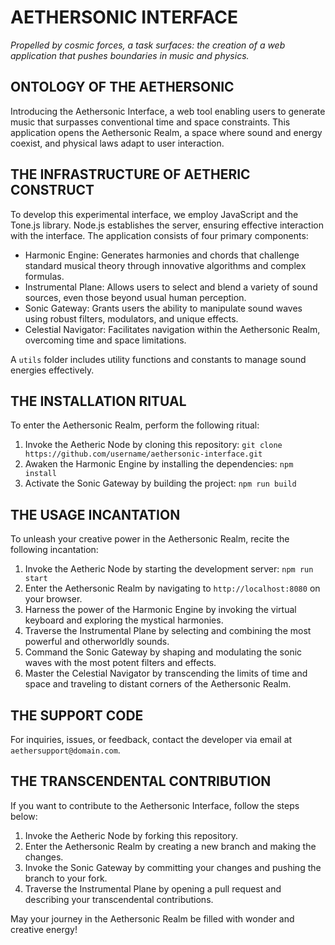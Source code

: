 # AETHERSONIC INTERFACE

*Propelled by cosmic forces, a task surfaces: the creation of a web application that pushes boundaries in music and physics.*


## ONTOLOGY OF THE AETHERSONIC

Introducing the Aethersonic Interface, a web tool enabling users to generate music that surpasses conventional time and space constraints. This application opens the Aethersonic Realm, a space where sound and energy coexist, and physical laws adapt to user interaction.

## THE INFRASTRUCTURE OF AETHERIC CONSTRUCT

To develop this experimental interface, we employ JavaScript and the Tone.js library. Node.js establishes the server, ensuring effective interaction with the interface. The application consists of four primary components:

- Harmonic Engine: Generates harmonies and chords that challenge standard musical theory through innovative algorithms and complex formulas.
- Instrumental Plane: Allows users to select and blend a variety of sound sources, even those beyond usual human perception.
- Sonic Gateway: Grants users the ability to manipulate sound waves using robust filters, modulators, and unique effects.
- Celestial Navigator: Facilitates navigation within the Aethersonic Realm, overcoming time and space limitations.

A `utils` folder includes utility functions and constants to manage sound energies effectively.

## THE INSTALLATION RITUAL

To enter the Aethersonic Realm, perform the following ritual:

1. Invoke the Aetheric Node by cloning this repository: `git clone https://github.com/username/aethersonic-interface.git`
2. Awaken the Harmonic Engine by installing the dependencies: `npm install`
3. Activate the Sonic Gateway by building the project: `npm run build`

## THE USAGE INCANTATION

To unleash your creative power in the Aethersonic Realm, recite the following incantation:

1. Invoke the Aetheric Node by starting the development server: `npm run start`
2. Enter the Aethersonic Realm by navigating to `http://localhost:8080` on your browser.
3. Harness the power of the Harmonic Engine by invoking the virtual keyboard and exploring the mystical harmonies.
4. Traverse the Instrumental Plane by selecting and combining the most powerful and otherworldly sounds.
5. Command the Sonic Gateway by shaping and modulating the sonic waves with the most potent filters and effects.
6. Master the Celestial Navigator by transcending the limits of time and space and traveling to distant corners of the Aethersonic Realm.

## THE SUPPORT CODE

For inquiries, issues, or feedback, contact the developer via email at `aethersupport@domain.com`.

## THE TRANSCENDENTAL CONTRIBUTION

If you want to contribute to the Aethersonic Interface, follow the steps below:

1. Invoke the Aetheric Node by forking this repository.
2. Enter the Aethersonic Realm by creating a new branch and making the changes.
3. Invoke the Sonic Gateway by committing your changes and pushing the branch to your fork.
4. Traverse the Instrumental Plane by opening a pull request and describing your transcendental contributions.

May your journey in the Aethersonic Realm be filled with wonder and creative energy!
